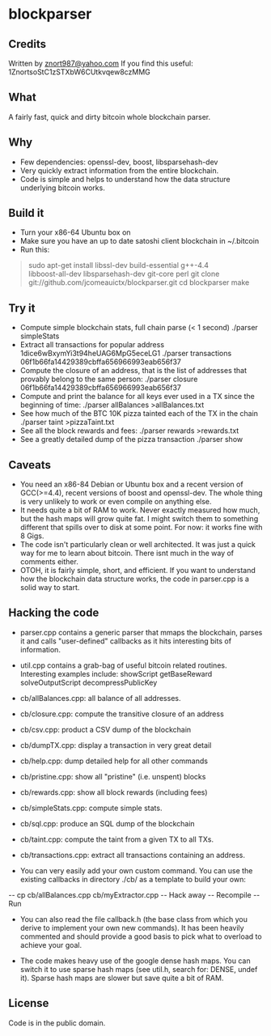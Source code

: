 # blockparser

## Credits

Written by znort987@yahoo.com
If you find this useful: 1ZnortsoStC1zSTXbW6CUtkvqew8czMMG

## What

A fairly fast, quick and dirty bitcoin whole blockchain parser.

## Why

- Few dependencies: openssl-dev, boost, libsparsehash-dev
- Very quickly extract information from the entire blockchain.
- Code is simple and helps to understand how the data structure underlying bitcoin works.

## Build it

- Turn your x86-64 Ubuntu box on
- Make sure you have an up to date satoshi client blockchain in ~/.bitcoin
- Run this:
> sudo apt-get install libssl-dev build-essential g++-4.4 \
>  libboost-all-dev libsparsehash-dev git-core perl
> git clone git://github.com/jcomeauictx/blockparser.git
> cd blockparser
> make

## Try it

- Compute simple blockchain stats, full chain parse (< 1 second)
            ./parser simpleStats
- Extract all transactions for popular address 1dice6wBxymYi3t94heUAG6MpG5eceLG1
            ./parser transactions 06f1b66fa14429389cbffa656966993eab656f37
- Compute the closure of an address, that is the list of addresses that
  provably belong to the same person:
            ./parser closure 06f1b66fa14429389cbffa656966993eab656f37
- Compute and print the balance for all keys ever used in a TX since the
  beginning of time:
            ./parser allBalances >allBalances.txt
- See how much of the BTC 10K pizza tainted each of the TX in the chain
            ./parser taint >pizzaTaint.txt
- See all the block rewards and fees:
            ./parser rewards >rewards.txt
- See a greatly detailed dump of the pizza transaction
            ./parser show

## Caveats

- You need an x86-84 Debian or Ubuntu box and a recent version of
  GCC(>=4.4), recent versions of boost and openssl-dev. The whole
  thing is very unlikely to work or even compile on anything else.
- It needs quite a bit of RAM to work. Never exactly measured how
  much, but the hash maps will grow quite fat. I might switch them
  to something different that spills over to disk at some
  point. For now: it works fine with 8 Gigs.
- The code isn't particularly clean or well architected. It was just
  a quick way for me to learn about bitcoin. There isnt much in
  the way of comments either.
- OTOH, it is fairly simple, short, and efficient. If you want to
  understand how the blockchain data structure works, the code 
  in parser.cpp is a solid way to start.

## Hacking the code

- parser.cpp contains a generic parser that mmaps the blockchain, 
  parses it and calls "user-defined" callbacks as it hits interesting
  bits of information.
- util.cpp contains a grab-bag of useful bitcoin related routines.
  Interesting examples include:
           showScript
           getBaseReward
           solveOutputScript
           decompressPublicKey
- cb/allBalances.cpp: all balance of all addresses.
- cb/closure.cpp: compute the transitive closure of an address
- cb/csv.cpp: product a CSV dump of the blockchain
- cb/dumpTX.cpp: display a transaction in very great detail
- cb/help.cpp: dump detailed help for all other commands
- cb/pristine.cpp: show all "pristine" (i.e. unspent) blocks
- cb/rewards.cpp: show all block rewards (including fees)
- cb/simpleStats.cpp: compute simple stats.
- cb/sql.cpp: produce an SQL dump of the blockchain
- cb/taint.cpp: compute the taint from a given TX to all TXs.
- cb/transactions.cpp: extract all transactions containing an address.

- You can very easily add your own custom command. You can use
  the existing callbacks in directory ./cb/ as a template to
  build your own:

-- cp cb/allBalances.cpp cb/myExtractor.cpp
-- Hack away
-- Recompile
-- Run

- You can also read the file callback.h (the base class from which
  you derive to implement your own new commands). It has been 
  heavily commented and should provide a good basis to pick what
  to overload to achieve your goal.

- The code makes heavy use of the google dense hash maps. You can
  switch it to use sparse hash maps (see util.h, search for: 
  DENSE, undef it). Sparse hash maps are slower but save quite a
  bit of RAM.

## License

Code is in the public domain.
